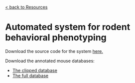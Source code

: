 [< back to Resources](https://serre-lab.clps.brown.edu/resources/)

# Automated system for rodent behavioral phenotyping

Download the source code for the system [here.](http://cbcl.mit.edu/software-datasets/mouse/)

Download the annotated mouse databases:

- [The clipped database](http://serre-lab.clps.brown.edu/wp-content/uploads/2010/07/clipped_database.zip)
- [The full database](http://serre-lab.clps.brown.edu/wp-content/uploads/2010/07/full_database.zip)